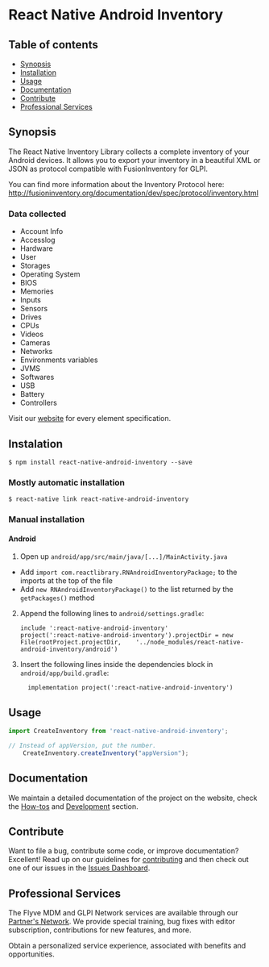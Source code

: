 
# React Native Android Inventory

## Table of contents

* [Synopsis](#synopsis)
* [Installation](#installation)
* [Usage](#usage)
* [Documentation](#documentation)
* [Contribute](#contribute)
* [Professional Services](#professional-services)

## Synopsis

The React Native Inventory Library collects a complete inventory of your Android devices. It allows you to export your inventory in a beautiful XML or JSON as protocol compatible with FusionInventory for GLPI.

You can find more information about the Inventory Protocol here:
<http://fusioninventory.org/documentation/dev/spec/protocol/inventory.html>

### Data collected

- Account Info
- Accesslog
- Hardware
- User
- Storages
- Operating System
- BIOS
- Memories
- Inputs
- Sensors
- Drives
- CPUs
- Videos
- Cameras
- Networks
- Environments variables
- JVMS
- Softwares
- USB
- Battery
- Controllers

Visit our [website](http://flyve.org/android-inventory-library/) for every element specification.

## Instalation

`$ npm install react-native-android-inventory --save`

### Mostly automatic installation

`$ react-native link react-native-android-inventory`

### Manual installation

#### Android

1. Open up `android/app/src/main/java/[...]/MainActivity.java`
  - Add `import com.reactlibrary.RNAndroidInventoryPackage;` to the imports at the top of the file
  - Add `new RNAndroidInventoryPackage()` to the list returned by the `getPackages()` method
2. Append the following lines to `android/settings.gradle`:
  	```
  	include ':react-native-android-inventory'
  	project(':react-native-android-inventory').projectDir = new File(rootProject.projectDir, 	'../node_modules/react-native-android-inventory/android')
  	```
3. Insert the following lines inside the dependencies block in `android/app/build.gradle`:
  	```
      implementation project(':react-native-android-inventory')
  	```

## Usage
```javascript
import CreateInventory from 'react-native-android-inventory';

// Instead of appVersion, put the number.
    CreateInventory.createInventory("appVersion");
```
## Documentation

We maintain a detailed documentation of the project on the website, check the [How-tos](http://flyve.org/android-inventory-library/howtos/) and [Development](http://flyve.org/android-inventory-library/) section.

## Contribute

Want to file a bug, contribute some code, or improve documentation? Excellent! Read up on our
guidelines for [contributing](./CONTRIBUTING.md) and then check out one of our issues in the [Issues Dashboard](https://github.com/CamposErik/React-Native-Android-Inventory/issues).

## Professional Services

The Flyve MDM and GLPI Network services are available through our [Partner's Network](http://www.teclib-edition.com/en/partners/). We provide special training, bug fixes with editor subscription, contributions for new features, and more.

Obtain a personalized service experience, associated with benefits and opportunities.
